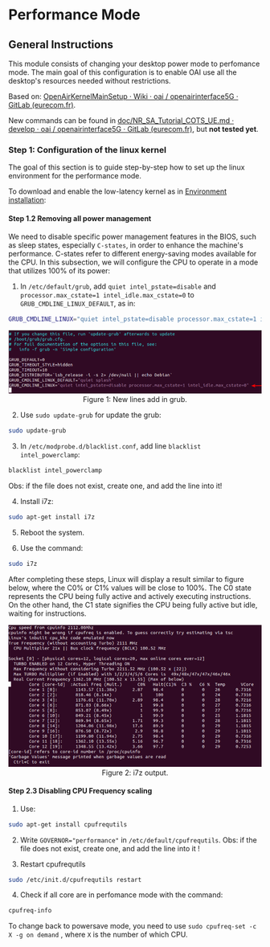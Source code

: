 # Performance Mode

## General Instructions
This module consists of changing your desktop power mode to perfomance mode. The main goal of this configuration is to enable OAI use all the desktop's resources needed without restrictions.

Based on: [OpenAirKernelMainSetup · Wiki · oai / openairinterface5G · GitLab (eurecom.fr)](https://gitlab.eurecom.fr/oai/openairinterface5g/-/wikis/OpenAirKernelMainSetup).

New commands can be found in [doc/NR_SA_Tutorial_COTS_UE.md · develop · oai / openairinterface5G · GitLab (eurecom.fr)](https://gitlab.eurecom.fr/oai/openairinterface5g/-/blob/develop/doc/NR_SA_Tutorial_COTS_UE.md), but **not tested yet**.

### Step 1: Configuration of the linux kernel
The goal of this section is to guide step-by-step how to set up the linux environment for the performance mode.

To download and enable the low-latency kernel as in [Environment installation](../../README.md):

#### Step 1.2 Removing all power management
We need to disable specific power management features in the BIOS, such as sleep states, especially `C-states`, in order to enhance the
machine's performance. C-states refer to different energy-saving modes available for the CPU. In this subsection, we will configure the CPU to
operate in a mode that utilizes 100% of its power:
1. In `/etc/default/grub`, add `quiet intel_pstate=disable` and `processor.max_cstate=1 intel_idle.max_cstate=0` to `GRUB_CMDLINE_LINUX_DEFAULT`, as in:
```bash
GRUB_CMDLINE_LINUX="quiet intel_pstate=disable processor.max_cstate=1 intel_idle.max_cstate=0"
```
<p align="center"><img src="img/1.png"></br>
Figure 1: New lines add in grub.</p>

2. Use `sudo update-grub` for update the grub:
```bash
sudo update-grub
```

3. In `/etc/modprobe.d/blacklist.conf`, add line `blacklist intel_powerclamp`:
```bash
blacklist intel_powerclamp
```
Obs: if the file does not exist, create one, and add the line into it!

4. Install i7z:
```bash
sudo apt-get install i7z
```
5. Reboot the system.

6. Use the command:
```bash
sudo i7z
```

After completing these steps, Linux will display a result similar to figure below, where the C0% or C1% values will be close to 100%. The C0 state represents the CPU being fully active and actively executing instructions. On the other hand, the C1 state signifies the CPU being fully active but idle, waiting for instructions.
<p align="center"><img src="img/2.png"></br>
Figure 2: i7z output.</p>

#### Step 2.3 Disabling CPU Frequency scaling
1. Use:
```bash
sudo apt-get install cpufrequtils
```
2. Write `GOVERNOR="performance"` in `/etc/default/cpufrequtils`.
Obs: if the file does not exist, create one, and add the line into it !

3. Restart cpufrequtils
```bash
sudo /etc/init.d/cpufrequtils restart
```

4. Check if all core are in perfomance mode with the command:
```bash
cpufreq-info
```

To change back to powersave mode, you need to use `sudo cpufreq-set -c X -g on demand` , where `X` is the number of which CPU.